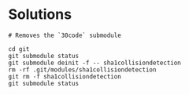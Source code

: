# Solutions

```shell
# Removes the `30code` submodule
```

```shell
cd git
git submodule status
git submodule deinit -f -- sha1collisiondetection
rm -rf .git/modules/sha1collisiondetection
git rm -f sha1collisiondetection
git submodule status
```
